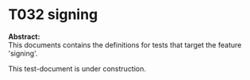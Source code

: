 # T032 signing
**Abstract:**  
This documents contains the definitions for tests that target the feature 'signing'.  

This test-document is under construction.